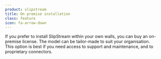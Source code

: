 ```yaml
---
product: slipstream
title: On premise installation
class: feature
icon: fa-arrow-down
---
```


If you prefer to install SlipStream within your own walls, you can buy an on-premise license. The model can be tailor-made to suit your organisation. This option is best if you need access to support and maintenance, and to proprietary connectors.
